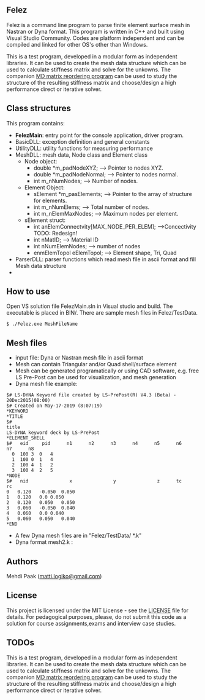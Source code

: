 Felez
---
Felez is a command line program to parse finite element surface mesh
in Nastran or Dyna format. This program is written in C++ and built using
Visual  Studio Community. Codes are platform independent and can be compiled
and linked for other OS's other than Windows.

This is a test program, developed in a modular form as independent libraries. 
It can be used to create the mesh data structure which can be used to calculate stiffness matrix
and solve for the unkowns.
The companion  [MD matrix reordering program](https://github.com/matti-logiko/PyPlate) can be used to study the structure of the
resulting stiffness matrix  and choose/design a high performance direct or iterative solver.

## Class structures
This program contains:
* __FelezMain__: entry point for the console application, driver program.
* BasicDLL: exception definition and general constants
* UtilityDLL: utility functions for measuring performance
* MeshDLL: mesh data, Node class and Element class
	* Node object:
		 * double *m_padNodeXYZ;  -->    Pointer to nodes XYZ.
		 * double *m_padNodeNormal;  -->   Pointer to nodes normal.
		 * int m_nNumNodes;           --> Number of nodes.
	* Element Object:
		* sElement *m_pasElements;  --> Pointer to the array of structure for elements.
		* int m_nNumElems;           --> Total number of nodes.
		* int m_nElemMaxNodes;       --> Maximum nodes per element.	
	* sElement struct: 
		* int anElemConnectvity[MAX_NODE_PER_ELEM]; -->Concectivity TODO:  Redesign!
		* int nMatID;								  --> Material ID
		* int nNumElemNodes;                       --> number of nodes
		* enmElemTopol eElemTopol;               --> Element shape, Tri, Quad
* ParserDLL: parser functions which read mesh file in ascii format and fill Mesh data structure
*

## How to use
Open VS solution file FelezMain.sln in Visual studio and build.
The executable is placed in BIN/. There are sample mesh files in Felez/TestData.
```
$ ./Felez.exe MeshFileName
```

## Mesh files
- input file: Dyna or Nastran mesh file in ascii format
-  Mesh can contain Triangular and/or Quad shell/surface element
-  Mesh can be generated programatically or using CAD software, e.g. free LS Pre-Post can be used
for visualization, and mesh generation 
- Dyna mesh file example:
```
$# LS-DYNA Keyword file created by LS-PrePost(R) V4.3 (Beta) - 20Dec2015(08:00)
$# Created on May-17-2019 (8:07:19)
*KEYWORD  
*TITLE
$#                                                                         title
LS-DYNA keyword deck by LS-PrePost
*ELEMENT_SHELL
$#   eid     pid      n1      n2      n3      n4      n5      n6      n7      n8
  0	 100 3	0	4
  1  100 0	1	4
  2	 100 4	1	2
  3	 100 4	2	5
*NODE
$#   nid               x               y               z      tc      rc 
0	0.120	-0.050	0.050
1	0.120	0.0	0.050
2 	0.120	0.050	0.050
3	0.060	-0.050	0.040
4	0.060	0.0	0.040
5	0.060	0.050	0.040
*END
```
- A few Dyna mesh files are in "Felez/TestData/ *.k"
- Dyna format mesh2.k :

## Authors
Mehdi Paak (matti.logiko@gmail.com)

## License
This project is licensed under the MIT License - see the [LICENSE](./LICENSE)  file for details.
For pedagogical purposes, please, do not submit this code as a solution for course assignments,exams and interview case studies.

## TODOs
This is a test program, developed in a modular form as independent libraries. 
It can be used to create the mesh data structure which can be used to calculate stiffness matrix
and solve for the unkowns.
The companion  [MD matrix reordering program](https://github.com/matti-logiko/PyPlate) can be used to study the structure of the
resulting stiffness matrix  and choose/design a high performance direct or iterative solver.

